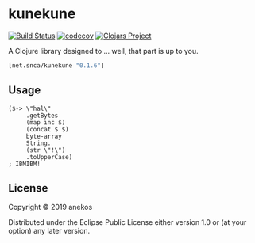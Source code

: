 # kunekune
[![Build Status](https://travis-ci.org/anekos/kunekune.svg?branch=master)](https://travis-ci.org/anekos/kunekune)
[![codecov](https://codecov.io/gh/anekos/kunekune/branch/master/graph/badge.svg)](https://codecov.io/gh/anekos/kunekune)
[![Clojars Project](https://img.shields.io/clojars/v/net.snca/kunekune.svg)](https://clojars.org/net.snca/kunekune)

A Clojure library designed to ... well, that part is up to you.

```clj
[net.snca/kunekune "0.1.6"]
```

## Usage

```
($-> \"hal\"
     .getBytes
     (map inc $)
     (concat $ $)
     byte-array
     String.
     (str \"!\")
     .toUpperCase)
; IBMIBM!
```

## License

Copyright © 2019 anekos

Distributed under the Eclipse Public License either version 1.0 or (at
your option) any later version.
